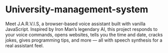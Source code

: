 # University-management-system
Meet J.A.R.V.I.S, a browser-based voice assistant built with vanilla JavaScript. Inspired by Iron Man’s legendary AI, this project responds to your voice commands, opens websites, tells you the time and date, cracks jokes, gives programming tips, and more — all with speech synthesis for a real assistant feel.
